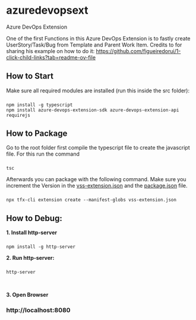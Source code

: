 # azuredevopsext
Azure DevOps Extension

One of the first Functions in this Azure DevOps Extension is to fastly create UserStory/Task/Bug from Template and Parent Work Item.
Credits to for sharing his example on how to do it:
https://github.com/figueiredorui/1-click-child-links?tab=readme-ov-file

## How to Start

Make sure all required modules are installed (run this inside the src folder):
 ###
    npm install -g typescript
    npm install azure-devops-extension-sdk azure-devops-extension-api requirejs



## How to Package

Go to the root folder first compile the typescript file to create the javascript file. For this run the command

###
    tsc

Afterwards you can package with the following command. Make sure you increment the Version in the [vss-extension.json](./vss-extension.json) and the [package.json](./package.json) file.

###
    npx tfx-cli extension create --manifest-globs vss-extension.json


## How to Debug:

**1. Install http-server**

###
    npm install -g http-server

**2. Run http-server:**

###
    http-server


<br />

**3. Open Browser**

### http://localhost:8080

